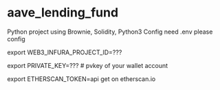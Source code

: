 # aave_lending_fund
Python project using Brownie, Solidity, Python3
Config need .env please config

export WEB3_INFURA_PROJECT_ID=???

export PRIVATE_KEY=??? # pvkey of your wallet account

export ETHERSCAN_TOKEN=api get on etherscan.io
